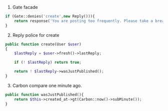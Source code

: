 1. Gate facade
```php
if (Gate::denies('create',new Reply())){
    return response('You are posting too frequently. Please take a break. :)',422);
}
```

2. Reply police for create
```php
public function create(User $user)
{
    $lastReply = $user->fresh()->lastReply;

    if (! $lastReply) return true;

    return ! $lastReply->wasJustPublished();
}
```

3. Carbon compare one minute ago.
```php
public function wasJustPublished(){
    return $this->created_at->gt(Carbon::now()->subMinute());
}
```